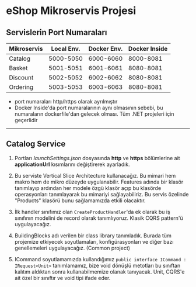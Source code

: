 # eShop Mikroservis Projesi

## Servislerin Port Numaraları

| **Mikroservis**  | Local Env.  | Docker Env.  | Docker Inside  |
|---|---|---|---|
| Catalog   | 5000-5050  | 6000-6060  | 8000-8081  |
| Basket  | 5001-5051  | 6001-6061  | 8080-8081  |
| Discount  | 5002-5052  | 6002-6062  | 8080-8081  |
| Ordering  | 5003-5053  | 6003-6063  | 8080-8081  |

- port numaraları http/https olarak ayrılmıştır
- Docker Inside'da port numaralarının aynı olmasının sebebi, bu numaraların dockerfile'dan gelecek olması. Tüm .NET projeleri için geçerlidir

---

## Catalog Service

1. Portları _launchSettings.json_ dosyasında **http** ve **https** bölümlerine ait **applicationUrl** kısımlarını değiştirerek ayarladık.

1. Bu serviste Vertical Slice Architecture kullanacağız. Bu mimari hem makro hem de mikro düzeyde uygulanabilir. Features adında bir klasör tanımlayıp ardından her modele özgü klasör açıp bu klasörde operasyonları tanımlayarak bu mimariyi sağlayabiliriz. Bu servis özelinde "Products" klasörü bunu sağlamamızda etkili olacaktır.

1. İlk handler sınıfımız olan ```CreateProductHandler```'da ek olarak bu iş sınıfının modelini de record olarak tanımlıyoruz. Klasik CQRS pattern'ü uygulayacağız.

1. BuildingBlocks adı verilen bir class library tanımladık. Burada tüm projemize etkiyecek soyutlamaları, konfigürasyonları ve diğer bazı genellemeleri uygulayacağız. (Common project)

1. ICommand soyutlamamızda kullandığımız ```public interface ICommand : IRequest<Unit>``` tanımlamamız, bize void dönüşlü metotları bu sınıftan kalıtım aldıktan sonra kullanabilmemize olanak tanıyacak. Unit, CQRS'e ait özel bir sınıftır ve void tipi ifade eder.